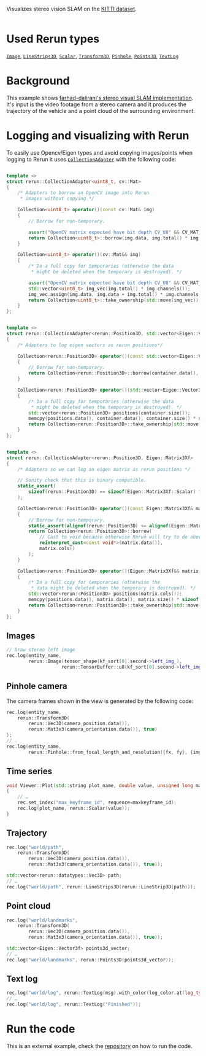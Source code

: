 <!--[metadata]
title = "Stereo vision SLAM"
source = "https://github.com/rerun-io/StereoVision-SLAM"
tags = ["3D", "Point cloud", "C++"]
thumbnail = "https://static.rerun.io/stereovision_slam/c36cfcf8bc7ec9f03b40559d596d7fee97907ba8/480w.png"
thumbnail_dimensions = [480, 273]
-->

Visualizes stereo vision SLAM on the [KITTI dataset](https://www.cvlibs.net/datasets/kitti/).

<picture>
  <img src="https://static.rerun.io/stereovision_slam_full/675db4870c12da348552ac9bcdf4c60228d77322/full.png" alt="">
  <source media="(max-width: 480px)" srcset="https://static.rerun.io/stereovision_slam_full/675db4870c12da348552ac9bcdf4c60228d77322/480w.png">
  <source media="(max-width: 768px)" srcset="https://static.rerun.io/stereovision_slam_full/675db4870c12da348552ac9bcdf4c60228d77322/768w.png">
  <source media="(max-width: 1024px)" srcset="https://static.rerun.io/stereovision_slam_full/675db4870c12da348552ac9bcdf4c60228d77322/1024w.png">
  <source media="(max-width: 1200px)" srcset="https://static.rerun.io/stereovision_slam_full/675db4870c12da348552ac9bcdf4c60228d77322/1200w.png">
</picture>

# Used Rerun types

[`Image`](https://www.rerun.io/docs/reference/types/archetypes/image), [`LineStrips3D`](https://rerun.io/docs/reference/types/archetypes/line_strips3d), [`Scalar`](https://rerun.io/docs/reference/types/archetypes/scalar), [`Transform3D`](https://rerun.io/docs/reference/types/archetypes/transform3d), [`Pinhole`](https://rerun.io/docs/reference/types/archetypes/pinhole), [`Points3D`](https://rerun.io/docs/reference/types/archetypes/points3d), [`TextLog`](https://rerun.io/docs/reference/types/archetypes/text_log)


# Background

This example shows [farhad-dalirani's stereo visual SLAM implementation](https://github.com/farhad-dalirani/StereoVision-SLAM). It's input is the video footage from a stereo camera and it produces the trajectory of the vehicle and a point cloud of the surrounding environment.

# Logging and visualizing with Rerun

To easily use Opencv/Eigen types and avoid copying images/points when logging to Rerun it uses [`CollectionAdapter`](https://ref.rerun.io/docs/cpp/stable/structrerun_1_1CollectionAdapter.html) with the following code:
```cpp

template <>
struct rerun::CollectionAdapter<uint8_t, cv::Mat>
{
    /* Adapters to borrow an OpenCV image into Rerun
     * images without copying */

    Collection<uint8_t> operator()(const cv::Mat& img)
    {
        // Borrow for non-temporary.

        assert("OpenCV matrix expected have bit depth CV_U8" && CV_MAT_DEPTH(img.type()) == CV_8U);
        return Collection<uint8_t>::borrow(img.data, img.total() * img.channels());
    }

    Collection<uint8_t> operator()(cv::Mat&& img)
    {
        /* Do a full copy for temporaries (otherwise the data
         * might be deleted when the temporary is destroyed). */

        assert("OpenCV matrix expected have bit depth CV_U8" && CV_MAT_DEPTH(img.type()) == CV_8U);
        std::vector<uint8_t> img_vec(img.total() * img.channels());
        img_vec.assign(img.data, img.data + img.total() * img.channels());
        return Collection<uint8_t>::take_ownership(std::move(img_vec));
    }
};


template <>
struct rerun::CollectionAdapter<rerun::Position3D, std::vector<Eigen::Vector3f>>
{
    /* Adapters to log eigen vectors as rerun positions*/

    Collection<rerun::Position3D> operator()(const std::vector<Eigen::Vector3f>& container)
    {
        // Borrow for non-temporary.
        return Collection<rerun::Position3D>::borrow(container.data(), container.size());
    }

    Collection<rerun::Position3D> operator()(std::vector<Eigen::Vector3f>&& container)
    {
        /* Do a full copy for temporaries (otherwise the data
         * might be deleted when the temporary is destroyed). */
        std::vector<rerun::Position3D> positions(container.size());
        memcpy(positions.data(), container.data(), container.size() * sizeof(Eigen::Vector3f));
        return Collection<rerun::Position3D>::take_ownership(std::move(positions));
    }
};


template <>
struct rerun::CollectionAdapter<rerun::Position3D, Eigen::Matrix3Xf>
{
    /* Adapters so we can log an eigen matrix as rerun positions */

    // Sanity check that this is binary compatible.
    static_assert(
        sizeof(rerun::Position3D) == sizeof(Eigen::Matrix3Xf::Scalar) * Eigen::Matrix3Xf::RowsAtCompileTime
    );

    Collection<rerun::Position3D> operator()(const Eigen::Matrix3Xf& matrix)
    {
        // Borrow for non-temporary.
        static_assert(alignof(rerun::Position3D) <= alignof(Eigen::Matrix3Xf::Scalar));
        return Collection<rerun::Position3D>::borrow(
            // Cast to void because otherwise Rerun will try to do above sanity checks with the wrong type (scalar).
            reinterpret_cast<const void*>(matrix.data()),
            matrix.cols()
        );
    }

    Collection<rerun::Position3D> operator()(Eigen::Matrix3Xf&& matrix)
    {
        /* Do a full copy for temporaries (otherwise the
         * data might be deleted when the temporary is destroyed). */
        std::vector<rerun::Position3D> positions(matrix.cols());
        memcpy(positions.data(), matrix.data(), matrix.size() * sizeof(rerun::Position3D));
        return Collection<rerun::Position3D>::take_ownership(std::move(positions));
    }
};

```

## Images
```cpp
// Draw stereo left image
rec.log(entity_name,
        rerun::Image(tensor_shape(kf_sort[0].second->left_img_),
                    rerun::TensorBuffer::u8(kf_sort[0].second->left_img_)));
```

## Pinhole camera

The camera frames shown in the view is generated by the following code:

```cpp
rec.log(entity_name,
    rerun::Transform3D(
        rerun::Vec3D(camera_position.data()),
        rerun::Mat3x3(camera_orientation.data()), true)
);
// …
rec.log(entity_name,
        rerun::Pinhole::from_focal_length_and_resolution({fx, fy}, {img_num_cols, img_num_rows}));
```

## Time series
```cpp
void Viewer::Plot(std::string plot_name, double value, unsigned long maxkeyframe_id)
{
    // …
    rec.set_index("max_keyframe_id", sequence=maxkeyframe_id);
    rec.log(plot_name, rerun::Scalar(value));
}
```

## Trajectory
```cpp
rec.log("world/path",
    rerun::Transform3D(
        rerun::Vec3D(camera_position.data()),
        rerun::Mat3x3(camera_orientation.data()), true));

std::vector<rerun::datatypes::Vec3D> path;
// …
rec.log("world/path", rerun::LineStrips3D(rerun::LineStrip3D(path)));
```

## Point cloud
```cpp
rec.log("world/landmarks",
    rerun::Transform3D(
        rerun::Vec3D(camera_position.data()),
        rerun::Mat3x3(camera_orientation.data()), true));

std::vector<Eigen::Vector3f> points3d_vector;
// …
rec.log("world/landmarks", rerun::Points3D(points3d_vector));
```

## Text log

```cpp
rec.log("world/log", rerun::TextLog(msg).with_color(log_color.at(log_type)));
// …
rec.log("world/log", rerun::TextLog("Finished"));
```

# Run the code

This is an external example, check the [repository](https://github.com/rerun-io/StereoVision-SLAM) on how to run the code.
